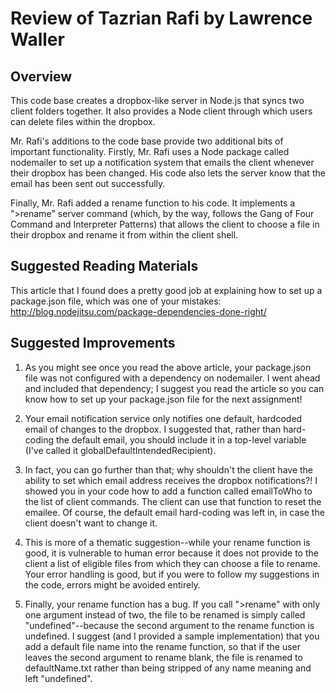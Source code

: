 # Review of Tazrian Rafi by Lawrence Waller

## Overview

This code base creates a dropbox-like server in Node.js that syncs two client folders together. It also provides a Node client through
which users can delete files within the dropbox.

Mr. Rafi's additions to the code base provide two additional bits of important functionality. Firstly, Mr. Rafi uses a Node
package called nodemailer to set up a notification system that emails the client whenever their dropbox has been changed.
His code also lets the server know that the email has been sent out successfully.

Finally, Mr. Rafi added a rename function to his code. It implements a ">rename" server command (which, by the way,
follows the Gang of Four Command and Interpreter Patterns) that allows the client to choose a file in their dropbox and
rename it from within the client shell.

## Suggested Reading Materials

This article that I found does a pretty good job at explaining how to set up a package.json file, which was one of your
mistakes: http://blog.nodejitsu.com/package-dependencies-done-right/

## Suggested Improvements

1. As you might see once you read the above article, your package.json file was not configured with a dependency on
nodemailer. I went ahead and included that dependency; I suggest you read the article so you can know how to set up
your package.json file for the next assignment!

2. Your email notification service only notifies one default, hardcoded email of changes to the dropbox. I suggested that, rather
than hard-coding the default email, you should include it in a top-level variable (I've called it globalDefaultIntendedRecipient).

3. In fact, you can go further than that; why shouldn't the client have the ability to set which email address receives the
dropbox notifications?! I showed you in your code how to add a function called emailToWho to the list of client commands.
The client can use that function to reset the emailee. Of course, the default email hard-coding was left in, in case the client
doesn't want to change it.

4. This is more of a thematic suggestion--while your rename function is good, it is vulnerable to human error because it
does not provide to the client a list of eligible files from which they can choose a file to rename. Your error handling is
good, but if you were to follow my suggestions in the code, errors might be avoided entirely.

5. Finally, your rename function has a bug. If you call ">rename" with only one argument instead of two, the file to be renamed
is simply called "undefined"--because the second argument to the rename function is undefined. I suggest (and I provided
a sample implementation) that you add a default file name into the rename function, so that if the user leaves the second
argument to rename blank, the file is renamed to defaultName.txt rather than being stripped of any name meaning and left "undefined".